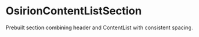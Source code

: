 # OsirionContentListSection

Prebuilt section combining header and ContentList with consistent spacing.
